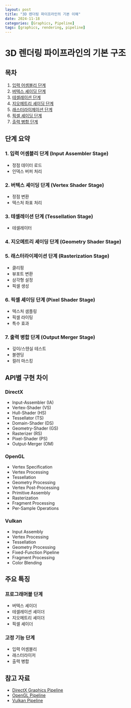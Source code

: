 ```yaml
---
layout: post
title: "3D 렌더링 파이프라인의 기본 이해"
date: 2024-11-18
categories: [Graphics, Pipeline]
tags: [graphics, rendering, pipeline]
---
```


# 3D 렌더링 파이프라인의 기본 구조

## 목차
1. [입력 어셈블리 단계](#1-입력-어셈블리-단계)
2. [버텍스 셰이딩 단계](#2-버텍스-셰이딩-단계)
3. [테셀레이션 단계](#3-테셀레이션-단계)
4. [지오메트리 셰이딩 단계](#4-지오메트리-셰이딩-단계)
5. [래스터라이제이션 단계](#5-래스터라이제이션-단계)
6. [픽셀 셰이딩 단계](#6-픽셀-셰이딩-단계)
7. [출력 병합 단계](#7-출력-병합-단계)

## 단계 요약

### 1. 입력 어셈블리 단계 (Input Assembler Stage)
- 정점 데이터 로드
- 인덱스 버퍼 처리

### 2. 버텍스 셰이딩 단계 (Vertex Shader Stage)
- 정점 변환
- 텍스처 좌표 처리

### 3. 테셀레이션 단계 (Tessellation Stage)
- 테셀레이터

### 4. 지오메트리 셰이딩 단계 (Geometry Shader Stage)

### 5. 래스터라이제이션 단계 (Rasterization Stage)
- 클리핑
- 뷰포트 변환
- 삼각형 설정
- 픽셀 생성

### 6. 픽셀 셰이딩 단계 (Pixel Shader Stage)
- 텍스처 샘플링
- 픽셀 라이팅
- 특수 효과

### 7. 출력 병합 단계 (Output Merger Stage)
- 깊이/스텐실 테스트
- 블렌딩
- 컬러 마스킹

## API별 구현 차이

### DirectX
- Input-Assembler (IA)
- Vertex-Shader (VS)
- Hull-Shader (HS)
- Tessellator (TS)
- Domain-Shader (DS)
- Geometry-Shader (GS)
- Rasterizer (RS)
- Pixel-Shader (PS)
- Output-Merger (OM)

### OpenGL
- Vertex Specification
- Vertex Processing
- Tessellation
- Geometry Processing
- Vertex Post-Processing
- Primitive Assembly
- Rasterization
- Fragment Processing
- Per-Sample Operations

### Vulkan
- Input Assembly
- Vertex Processing
- Tessellation
- Geometry Processing
- Fixed-Function Pipeline
- Fragment Processing
- Color Blending

## 주요 특징

### 프로그래머블 단계
- 버텍스 셰이더
- 테셀레이션 셰이더
- 지오메트리 셰이더
- 픽셀 셰이더

### 고정 기능 단계
- 입력 어셈블리
- 래스터라이저
- 출력 병합

## 참고 자료
- [DirectX Graphics Pipeline](https://docs.microsoft.com/en-us/windows/win32/direct3d11/overviews-direct3d-11-graphics-pipeline)
- [OpenGL Pipeline](https://www.khronos.org/opengl/wiki/Rendering_Pipeline_Overview)
- [Vulkan Pipeline](https://www.khronos.org/registry/vulkan/specs/1.2-extensions/html/vkspec.html#pipelines)